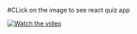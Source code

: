
#CLick on the image to see react quiz app

[![Watch the video](https://img.youtube.com/vi/hVNjV6UXgbI/maxresdefault.jpg)](https://youtu.be/hVNjV6UXgbI)
